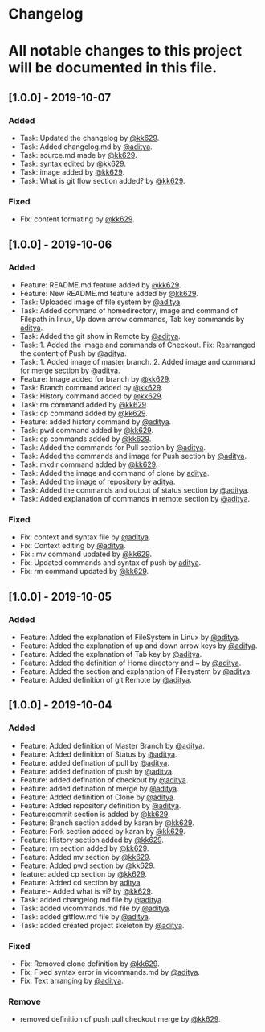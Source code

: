 # Changelog

# All notable changes to this project will be documented in this file.


## [1.0.0] - 2019-10-07

### Added
- Task: Updated the changelog by [@kk629](https://github.com/kk629).
- Task: Added changelog.md by [@aditya](https://github.com/adityacd).
- Task: source.md made by [@kk629](https://github.com/kk629).
- Task: syntax edited by [@kk629](https://github.com/kk629).
- Task: image added by [@kk629](https://github.com/kk629).
- Task: What is git flow section added? by [@kk629](https://github.com/kk629).

### Fixed
- Fix: content formating by [@kk629](https://github.com/kk629).



## [1.0.0] - 2019-10-06

### Added
- Feature: README.md feature added by [@kk629](https://github.com/kk629).
- Feature: New README.md feature added by [@kk629](https://github.com/kk629).
- Task: Uploaded image of file system by [@aditya](https://github.com/adityacd).
- Task: Added command of homedirectory, image and command of Filepath in linux, Up down arrow commands, Tab key commands by [aditya](https://github.com/adityacd).
- Task: Added the git show in Remote by [@aditya](https://github.com/adityacd).
- Task: 1. Added the image and commands of Checkout. Fix: Rearranged the content of Push by [@aditya](https://github.com/adityacd).
- Task: 1. Added image of master branch. 2. Added image and command for merge section by [@aditya](https://github.com/adityacd).
- Feature: Image added for branch by [@kk629](https://github.com/kk629).
- Task: Branch command added by [@kk629](https://github.com/kk629).
- Task: History command added by [@kk629](https://github.com/kk629).
- Task: rm command added by [@kk629](https://github.com/kk629).
- Task: cp command added by [@kk629](https://github.com/kk629).
- Feature: added history command by [@aditya](https://github.com/adityacd).
- Task: pwd command added by [@kk629](https://github.com/kk629).
- Task: cp commands added by [@kk629](https://github.com/kk629).
- Task: Added the commands for Pull section by [@aditya](https://github.com/adityacd).
- Task: Added the commands and image for Push section by [@aditya](https://github.com/adityacd).
- Task: mkdir command added by [@kk629](https://github.com/kk629).
- Task: Added the image and command of clone by [aditya](https://github.com/adityacd).
- Task: Added the image of repository by [aditya](https://github.com/adityacd).
- Task: Added the commands and output of status section by [@aditya](https://github.com/adityacd).
- Task: Added explanation of commands in remote section by [@aditya](https://github.com/adityacd).

### Fixed
- Fix: context and syntax file by [@aditya](https://github.com/adityacd).
- Fix: Context editing by [@aditya](https://github.com/adityacd).
- Fix : mv command updated by [@kk629](https://github.com/kk629).
- Fix: Updated commands and syntax of push by [aditya](https://github.com/adityacd).
- Fix: rm command updated by [@kk629](https://github.com/kk629).


## [1.0.0] - 2019-10-05

### Added
- Feature: Added the explanation of FileSystem in Linux by [@aditya](https://github.com/adityacd).
- Feature: Added the explanation of up and down arrow keys by [@aditya](https://github.com/adityacd).
- Feature: Added the explanation of Tab key by [@aditya](https://github.com/adityacd).
- Feature: Added the definition of Home directory and ~ by [@aditya](https://github.com/adityacd).
- Feature: Added the section and explanation of Filesystem by [@aditya](https://github.com/adityacd).
- Feature: Added definition of git Remote by [@aditya](https://github.com/adityacd).


## [1.0.0] - 2019-10-04

### Added 
- Feature: Added definition of Master Branch by [@aditya](https://github.com/adityacd).
- Feature: Added definition of Status by [@aditya](https://github.com/adityacd).
- Feature: added defination of pull by [@aditya](https://github.com/adityacd).
- Feature: added defination of push by [@aditya](https://github.com/adityacd).
- Feature: added defination of checkout by [@aditya](https://github.com/adityacd).
- Feature: added defination of merge by [@aditya](https://github.com/adityacd).
- Feature: Added definition of Clone by [@aditya](https://github.com/adityacd).
- Feature: Added repository definition by [@aditya](https://github.com/adityacd).
- Feature:commit section is added  by [@kk629](https://github.com/kk629). 
- Feature: Branch section added by karan by [@kk629](https://github.com/kk629).
- Feature: Fork section added by karan  by [@kk629](https://github.com/kk629).
- Feature: History section added by [@kk629](https://github.com/kk629).
- Feature: rm section added by [@kk629](https://github.com/kk629).
- Feature: Added mv section by [@kk629](https://github.com/kk629).
- Feature: Added pwd section by [@kk629](https://github.com/kk629).
- feature: added cp section by [@kk629](https://github.com/kk629).
- Feature: Added cd section by [aditya](https://github.com/adityacd).
- Feature:- Added what is vi? by [@kk629](https://github.com/kk629).
- Task: added changelog.md file by [@aditya](https://github.com/adityacd).
- Task: added vicommands.md file by [@aditya](https://github.com/adityacd).
- Task: added gitflow.md file by [@aditya](https://github.com/adityacd).
- Task: added created project skeleton by [@aditya](https://github.com/adityacd).

### Fixed

- Fix: Removed clone definition by [@kk629](https://github.com/kk629).
- Fix: Fixed syntax error in vicommands.md by [@aditya](https://github.com/adityacd).
- Fix: Text arranging by [@aditya](https://github.com/adityacd).

### Remove
- removed definition of push pull checkout merge by [@kk629](https://github.com/kk629).
